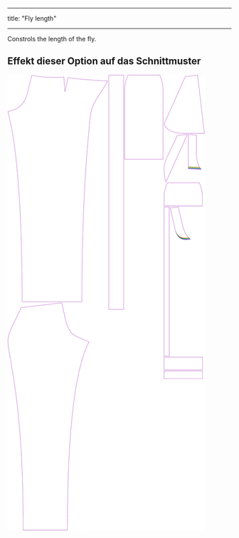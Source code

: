 - - -
title: "Fly length"
- - -

Constrols the length of the fly.

## Effekt dieser Option auf das Schnittmuster

![This image shows the effect of this option by superimposing several variants that have a different value for this option](charlie_flylength_sample.svg "Effect of this option on the pattern")
